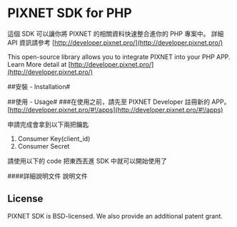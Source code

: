PIXNET SDK for PHP
==============

這個 SDK 可以讓你將 PIXNET 的相關資料快速整合進你的 PHP 專案中。
詳細 API 資訊請參考 [http://developer.pixnet.pro/](http://developer.pixnet.pro/)

This open-source library allows you to integrate PIXNET into your PHP APP.
Learn More detail at [http://developer.pixnet.pro/](http://developer.pixnet.pro/)

##安裝 - Installation#


##使用 - Usage#
###在使用之前，請先至 PIXNET Developer 註冊新的 APP。
[http://developer.pixnet.pro/#!/apps](http://developer.pixnet.pro/#!/apps)

申請完成會拿到以下兩把鑰匙

 1. Consumer Key(client_id)
 2. Consumer Secret

請使用以下的 code 把東西丟進 SDK 中就可以開始使用了

####詳細說明文件
說明文件

## License
PIXNET SDK is BSD-licensed. We also provide an additional patent grant.

